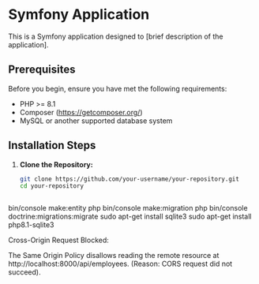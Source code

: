 # Symfony Application

This is a Symfony application designed to [brief description of the application].

## Prerequisites

Before you begin, ensure you have met the following requirements:
- PHP >= 8.1
- Composer (https://getcomposer.org/)
- MySQL or another supported database system

## Installation Steps

1. **Clone the Repository:**
   ```bash
   git clone https://github.com/your-username/your-repository.git
   cd your-repository



bin/console make:entity
php bin/console make:migration
php bin/console doctrine:migrations:migrate
sudo apt-get install sqlite3
sudo apt-get install php8.1-sqlite3

Cross-Origin Request Blocked: 

The Same Origin Policy disallows reading the remote resource at http://localhost:8000/api/employees. (Reason: CORS request did not succeed).